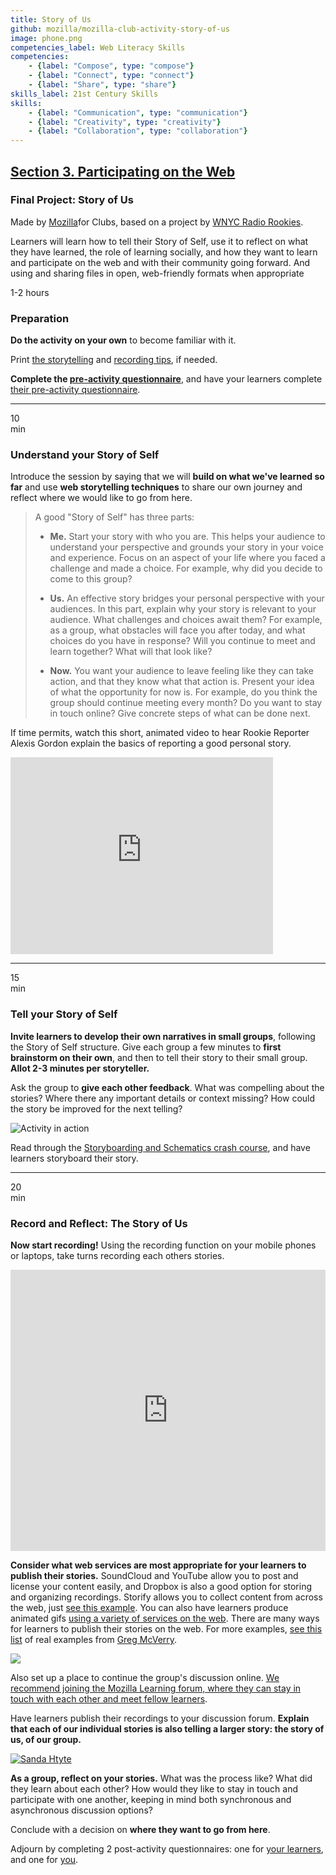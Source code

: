 ```yaml
---
title: Story of Us
github: mozilla/mozilla-club-activity-story-of-us
image: phone.png
competencies_label: Web Literacy Skills
competencies:
    - {label: "Compose", type: "compose"}
    - {label: "Connect", type: "connect"}
    - {label: "Share", type: "share"}
skills_label: 21st Century Skills
skills:
    - {label: "Communication", type: "communication"}
    - {label: "Creativity", type: "creativity"}
    - {label: "Collaboration", type: "collaboration"}
---
```


## [Section 3. Participating on the Web](http://mozilla.github.io/webmaker-curriculum/WebLiteracyBasics-I/)

### Final Project: Story of Us

Made by [Mozilla](https://webmaker.org/mentor)for Clubs, based on a project by [WNYC Radio Rookies](https://radiorookies.makes.org/thimble/diy-toolkit-how-to-report-your-own-story). 

Learners will learn how to tell their Story of Self, use it to reflect on what they have learned, the role of learning socially, and how they want to learn and participate on the web and with their community going forward. And using and sharing files in open, web-friendly formats when appropriate

1-2 hours

### Preparation

**Do the activity on your own** to become familiar with it.

Print [the storytelling](http://www.scribd.com/doc/198426785/Story-Planning-Worksheet) and [recording tips](http://www.scribd.com/doc/198426782/Recording-and-Interviewing-Basics-Worksheet), if needed.

**Complete the [pre-activity questionnaire](http://goo.gl/forms/kAPPY2NDET)**, and have your learners complete [their pre-activity questionnaire](http://goo.gl/forms/KeeMwn7pMJ). 

---

10<br>min

### Understand your Story of Self
Introduce the session by saying that we will **build on what we've learned so far** and use **web storytelling techniques** to share our own journey and reflect where we would like to go from here.

> A good "Story of Self" has three parts:
>
> * **Me.** Start your story with who you are. This helps your audience to understand your perspective and grounds your story in your voice and experience. Focus on an aspect of your life where you faced a challenge and made a choice. For example, why did you decide to come to this group?
>
> * **Us.** An effective story bridges your personal perspective with your audiences. In this part, explain why your story is relevant to your audience. What challenges and choices await them? For example, as a group, what obstacles will face you after today, and what choices do you have in response? Will you continue to meet and learn together? What will that look like?
>
> * **Now.** You want your audience to leave feeling like they can take action, and that they know what that action is. Present your idea of what the opportunity for now is. For example, do you think the group should continue meeting every month? Do you want to stay in touch online? Give concrete steps of what can be done next.

If time permits, watch this short, animated video to hear Rookie Reporter Alexis Gordon explain the basics of reporting a good personal story.

<iframe src="https://www.youtube.com/embed/BTtbkgO70-E" allowfullscreen="" frameborder="0" height="315" width="420"></iframe>

---

15<br>min

### Tell your Story of Self

**Invite learners to develop their own narratives in small groups**, following the Story of Self structure. Give each group a few minutes to **first brainstorm on their own**, and then to tell their story to their small group. **Allot 2-3 minutes per storyteller.**

Ask the group to **give each other feedback**. What was compelling about the stories? Where there any important details or context missing? How could the story be improved for the next telling?

![Activity in action](http://mozilla.github.io/webmaker-curriculum/images/story-of-us-03.jpg)

Read through the [Storyboarding and Schematics crash course](https://laura.makes.org/thimble/LTEyNzQ2NzQ2ODg=/schematics-and-storyboards), and have learners storyboard their story.

---

20<br>min

### Record and Reflect: The Story of Us

**Now start recording!** Using the recording function on your mobile phones or laptops, take turns recording each others stories.

<iframe src="http://plotagon.com/player/42510" webkitallowfullscreen="" mozallowfullscreen="" allowfullscreen="" frameborder="0" height="450" width="100%"></iframe>

**Consider what web services are most appropriate for your learners to publish their stories.** SoundCloud and YouTube allow you to post and license your content easily, and Dropbox is also a good option for storing and organizing recordings. Storify allows you to collect content from across the web, just [see this example](https://storify.com/cpastor24/story-of-us#publiciz). You can also have learners produce animated gifs [using a variety of services on the web](https://katermouse.makes.org/thimble/LTIwNjQwNTYzMjA=/creative-commons-gif-exchange-activity). There are many ways for learners to publish their stories on the web. For more examples, [see this list](https://github.com/mozilla/teach.webmaker.org/issues/205#issuecomment-84924930) of real examples from [Greg McVerry](http://twitter.com/jgmac1106).

[![](https://d262ilb51hltx0.cloudfront.net/max/760/1*4i87-EgCi3HNvV-_--PjTg.gif)](https://medium.com/@leelefever/welcome-to-the-next-golden-age-of-animated-gifs-56c4851ae33e)

Also set up a place to continue the group's discussion online. [We recommend joining the Mozilla Learning forum, where they can stay in touch with each other and meet fellow learners](http://discourse.webmaker.org/category/clubs).

Have learners publish their recordings to your discussion forum. **Explain that each of our individual stories is also telling a larger story: the story of us, of our group.**

[![Sanda Htyte](http://mozilla.github.io/webmaker-curriculum/images/story-of-us-02.jpg)](http://www.sandahtyte.com/)

**As a group, reflect on your stories.** What was the process like? What did they learn about each other? How would they like to stay in touch and participate with one another, keeping in mind both synchronous and asynchronous discussion options?

Conclude with a decision on **where they want to go from here**.

Adjourn by completing 2 post-activity questionnaires: one for [your learners](http://goo.gl/forms/8UWO57WswT), and one for [you](http://goo.gl/forms/gUaeABnBuh). 
